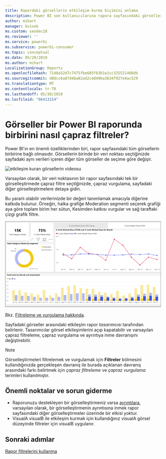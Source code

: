 ```yaml
---
title: Rapordaki görsellerin etkileşim kurma biçimini anlama
description: Power BI son kullanıcılarına rapora sayfasındaki görseller arasındaki etkileşimi açıklayan belge.
author: mihart
manager: kvivek
ms.custom: seodec18
ms.reviewer: ''
ms.service: powerbi
ms.subservice: powerbi-consumer
ms.topic: conceptual
ms.date: 05/29/2019
ms.author: mihart
LocalizationGroup: Reports
ms.openlocfilehash: 7148a52d7c7475fbe685f83b1e1cc325521460db
ms.sourcegitcommit: d88cc6a87d4ba82ad2c4d496a3634f927e4ac529
ms.translationtype: MT
ms.contentlocale: tr-TR
ms.lasthandoff: 05/30/2019
ms.locfileid: "66413154"
---
```

# <a name="how-visuals-cross-filter-each-other-in-a-power-bi-report"></a>Görseller bir Power BI raporunda birbirini nasıl çapraz filtreler?
Power BI'ın en önemli özelliklerinden biri, rapor sayfasındaki tüm görsellerin birbirine bağlı olmasıdır. Görsellerin birinde bir veri noktası seçtiğinizde sayfadaki aynı verileri içeren diğer tüm görseller de seçime göre değişir. 

![etkileşim kuran görsellerin videosu](media/end-user-interactions/interactions.gif)

Varsayılan olarak, bir veri noktasının bir rapor sayfasındaki tek bir görselleştirmede çapraz filtre seçtiğinizde, çapraz vurgulama, sayfadaki diğer görselleştirmelere detaya gidin. 

Bu yararlı olabilir verilerinizde bir değeri tanımlamak amacıyla diğerine katkıda bulunur. Örneğin, halka grafiğe Moderation segmenti seçerek grafiği aya göre toplam birim her sütun, Kesimden katkısı vurgular ve sağ taraftaki çizgi grafik filtre.

![Görüntü görsellerin etkileşim kurma](media/end-user-interactions/power-bi-interactions.png)

Bkz. [Filtreleme ve vurgulama hakkında](../power-bi-reports-filters-and-highlighting.md). 

Sayfadaki görseller arasındaki etkileşim rapor *tasarımcısı* tarafından belirlenir. Tasarımcılar görsel etkileşimlerini açıp kapatabilir ve varsayılan çapraz filtreleme, çapraz vurgulama ve ayrıntıya inme davranışını değiştirebilir. 
  
> [!NOTE]
> Görselleştirmeleri filtrelemek ve vurgulamak için **Filtreler**  bölmesini kullandığınızda gerçekleşen davranış ile burada açıklanan davranış arasındaki farkı belirtmek için *çapraz filtreleme* ve *çapraz vurgulama* terimleri kullanılmıştır.  

## <a name="considerations-and-troubleshooting"></a>Önemli noktalar ve sorun giderme
- Raporunuzu destekleyen bir görselleştirmeniz varsa [ayrıntılara](../power-bi-visualization-drill-down.md), varsayılan olarak, bir görselleştirmenin ayrıntısına inmek rapor sayfasındaki diğer görselleştirmeler üzerinde bir etkisi yoktur.     
- VisualA visualB ile etkileşim kurmak için kullandığınız visualA görsel düzeyinde filtreler için visualB uygulanır.

## <a name="next-steps"></a>Sonraki adımlar
[Rapor filtrelerini kullanma](../power-bi-how-to-report-filter.md)
